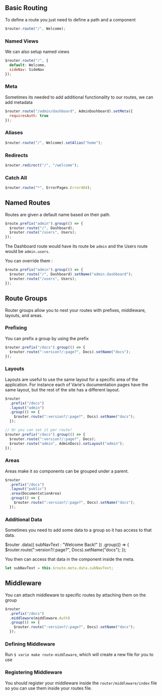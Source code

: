 ## Basic Routing

To define a route you just need to define a path and a component

```js
$router.route("/", Welcome);
```

### Named Views

We can also setup named views

```js
$router.route("/", {
  default: Welcome,
  sideNav: SideNav
});
```

### Meta

Sometimes its needed to add additional functionality to our routes, we can add metadata

```js
$router.route("/admin/dashboard", AdminDashboard).setMeta({
  requiresAuth: true
});
```

### Aliases

```js
$router.route("/", Welcome).setAlias("home");
```

### Redirects

```js
$router.redirect("/", "/welcome");
```

### Catch All

```js
$router.route("*", ErrorPages.Error404);
```

## Named Routes

Routes are given a default name based on their path.

```js
$route.prefix("admin").group(() => {
  $router.route("/", Dashboard);
  $router.route("/users", Users);
});
```

The Dashboard route would have its route be `admin` and the Users route would be `admin.users`.

You can override them :

```js
$route.prefix("admin").group(() => {
  $router.route("/", Dashboard).setName("admin.dashboard");
  $router.route("/users", Users);
});
```

## Route Groups

Router groups allow you to nest your routes with prefixes, middleware, layouts, and areas.

### Prefixing

You can prefix a group by using the prefix

```js
$router.prefix("/docs").group(() => {
  $router.route(":version?/:page?", Docs).setName("docs");
});
```

### Layouts

Layouts are useful to use the same layout for a specific area of the application. For instance each of Varie's documentation pages have the same layout, but the rest of the site has a different layout.

```js
$router
  .prefix("/docs")
  .layout("admin")
  .group(() => {
    $router.route(":version?/:page?", Docs).setName("docs");
  });

// Or you can set it per route!
$router.prefix("/docs").group(() => {
  $router.route(":version?/:page?", Docs);
  $router.route("admin", AdminDocs).setLayout("admin");
});
```

### Areas

Areas make it so components can be grouped under a parent.

```js
$router
  .prefix("/docs")
  .layout("public")
  .area(DocumentationArea)
  .group(() => {
    $router.route(":version?/:page?", Docs).setName("docs");
  });
```

### Additional Data

Sometimes you need to add some data to a group so it has access to that data.

$router
        .data({ subNavText : "Welcome Back!" })
        .group(() => {
            $router.route(":version?/:page?", Docs).setName("docs");
});

You then can access that data in the component inside the meta.

```js
let subNavText = this.$route.meta.data.subNavText;
```

## Middleware

You can attach middleware to specific routes by attaching them on the group

```js
$router
  .prefix("/docs")
  .middleware(middleware.Auth)
  .group(() => {
    $router.route(":version?/:page?", Docs).setName("docs");
  });
```

### Defining Middleware

Run `$ varie make route-middleware`, which will create a new file for you to use

### Registering Middleware

You should register your middleware inside the `router/middleware/index` file so you can use
them inside your routes file.
